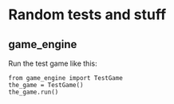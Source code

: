 # Random tests and stuff

## game_engine
Run the test game like this:
```
from game_engine import TestGame
the_game = TestGame()
the_game.run()
```